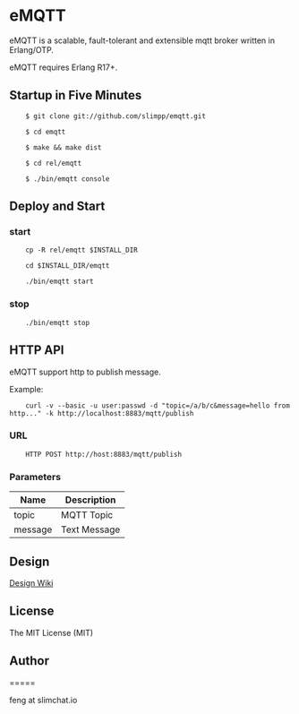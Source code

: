 # eMQTT

eMQTT is a scalable, fault-tolerant and extensible mqtt broker written in Erlang/OTP.

eMQTT requires Erlang R17+.

## Startup in Five Minutes

```
	$ git clone git://github.com/slimpp/emqtt.git

	$ cd emqtt

	$ make && make dist

	$ cd rel/emqtt

	$ ./bin/emqtt console
```

## Deploy and Start

### start

```
	cp -R rel/emqtt $INSTALL_DIR

	cd $INSTALL_DIR/emqtt

	./bin/emqtt start

```

### stop

```
	./bin/emqtt stop

```

## HTTP API

eMQTT support http to publish message.

Example:

```
	curl -v --basic -u user:passwd -d "topic=/a/b/c&message=hello from http..." -k http://localhost:8883/mqtt/publish
```

### URL

```
	HTTP POST http://host:8883/mqtt/publish
```

### Parameters

Name | Description
-----|-------------
topic | MQTT Topic
message | Text Message

## Design

[Design Wiki](https://github.com/slimpp/emqtt/wiki)

## License

The MIT License (MIT)

## Author
=====

feng at slimchat.io

